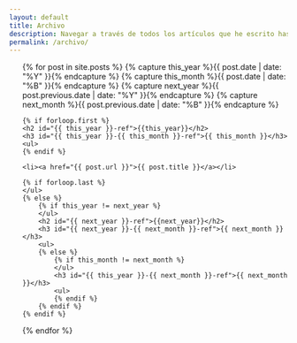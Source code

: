```yaml
---
layout: default
title: Archivo
description: Navegar a través de todos los artículos que he escrito hasta ahora.
permalink: /archivo/
---
```


<ul class="archive-list">
{% for post in site.posts  %}
    {% capture this_year %}{{ post.date | date: "%Y" }}{% endcapture %}
    {% capture this_month %}{{ post.date | date: "%B" }}{% endcapture %}
    {% capture next_year %}{{ post.previous.date | date: "%Y" }}{% endcapture %}
    {% capture next_month %}{{ post.previous.date | date: "%B" }}{% endcapture %}

    {% if forloop.first %}
    <h2 id="{{ this_year }}-ref">{{this_year}}</h2>
    <h3 id="{{ this_year }}-{{ this_month }}-ref">{{ this_month }}</h3>
    <ul>
    {% endif %}

    <li><a href="{{ post.url }}">{{ post.title }}</a></li>

    {% if forloop.last %}
    </ul>
    {% else %}
        {% if this_year != next_year %}
        </ul>
        <h2 id="{{ next_year }}-ref">{{next_year}}</h2>
        <h3 id="{{ next_year }}-{{ next_month }}-ref">{{ next_month }}</h3>
        <ul>
        {% else %}    
            {% if this_month != next_month %}
            </ul>
            <h3 id="{{ this_year }}-{{ next_month }}-ref">{{ next_month }}</h3>
            <ul>
            {% endif %}
        {% endif %}
    {% endif %}
{% endfor %}
</ul>
